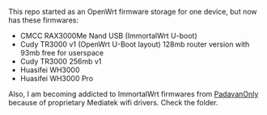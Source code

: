 This repo started as an OpenWrt firmware storage for one device, but now has these firmwares:
- CMCC RAX3000Me Nand USB (ImmortalWrt U-boot)
- Cudy TR3000 v1 (OpenWrt U-Boot layout) 128mb router version with 93mb free for userspace
- Cudy TR3000 256mb v1
- Huasifei WH3000
- Huasifei WH3000 Pro

Also, I am becoming addicted to ImmortalWrt firmwares from [PadavanOnly](https://github.com/padavanonly/immortalwrt-mt798x-6.6) because of proprietary Mediatek wifi drivers. Check the folder.
